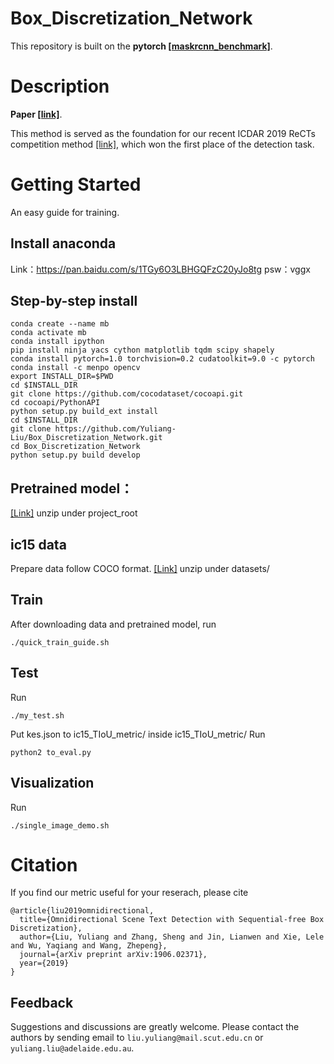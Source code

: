 # Box_Discretization_Network
This repository is built on the **pytorch [[maskrcnn_benchmark]](https://github.com/facebookresearch/maskrcnn-benchmark)**. 

# Description
**Paper [[link]](https://arxiv.org/abs/1906.02371)**. 

This method is served as the foundation for our recent ICDAR 2019 ReCTs competition method [[link]](https://rrc.cvc.uab.es/?ch=12), which won the first place of the detection task.


# Getting Started

An easy guide for training.

## Install anaconda 

Link：https://pan.baidu.com/s/1TGy6O3LBHGQFzC20yJo8tg psw：vggx

## Step-by-step install
 ```shell
conda create --name mb
conda activate mb
conda install ipython
pip install ninja yacs cython matplotlib tqdm scipy shapely
conda install pytorch=1.0 torchvision=0.2 cudatoolkit=9.0 -c pytorch
conda install -c menpo opencv
export INSTALL_DIR=$PWD
cd $INSTALL_DIR
git clone https://github.com/cocodataset/cocoapi.git
cd cocoapi/PythonAPI
python setup.py build_ext install
cd $INSTALL_DIR
git clone https://github.com/Yuliang-Liu/Box_Discretization_Network.git
cd Box_Discretization_Network
python setup.py build develop
```

## Pretrained model：

[[Link]](https://drive.google.com/file/d/1pBQ53ZNvsdu8byFKDST-de30X5pEFI7C/view?usp=sharing)
unzip under project_root

## ic15 data

Prepare data follow COCO format.
[[Link]](https://drive.google.com/file/d/16rpK9Ql4mZydl1CGPMQXf0Q8YQqtXnX7/view?usp=sharing)
unzip under datasets/

## Train

After downloading data and pretrained model, run
  ```shell
  ./quick_train_guide.sh
 ```

## Test

Run 
 ```shell
 ./my_test.sh
```

Put kes.json to ic15_TIoU_metric/
inside ic15_TIoU_metric/
Run 
 ```shell
 python2 to_eval.py
```

## Visualization 

Run 
 ```shell
 ./single_image_demo.sh
```

# Citation
If you find our metric useful for your reserach, please cite
```
@article{liu2019omnidirectional,
  title={Omnidirectional Scene Text Detection with Sequential-free Box Discretization},
  author={Liu, Yuliang and Zhang, Sheng and Jin, Lianwen and Xie, Lele and Wu, Yaqiang and Wang, Zhepeng},
  journal={arXiv preprint arXiv:1906.02371},
  year={2019}
}
```

## Feedback 
Suggestions and discussions are greatly welcome. Please contact the authors by sending email to 
  `liu.yuliang@mail.scut.edu.cn` or `yuliang.liu@adelaide.edu.au`.
